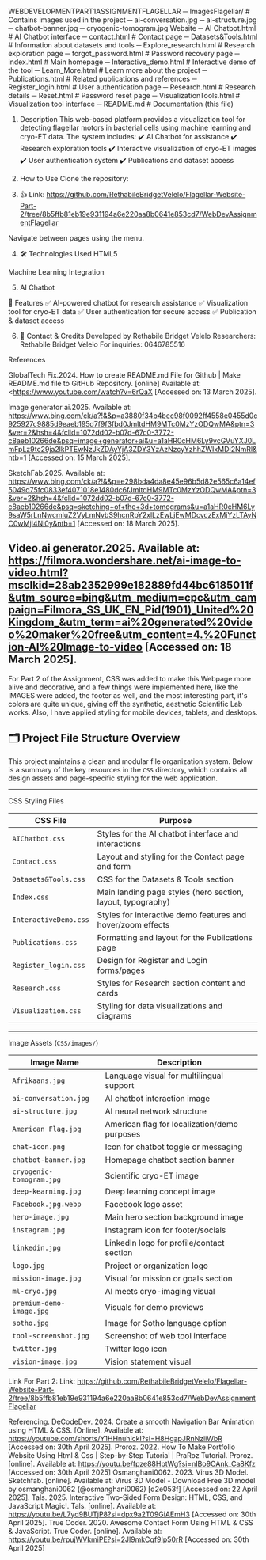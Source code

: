 WEBDEVELOPMENTPART1ASSIGNMENTFLAGELLAR
  ─ ImagesFlagellar/             # Contains images used in the project
  ─ ai-conversation.jpg
  ─ ai-structure.jpg
  ─ chatbot-banner.jpg
  ─ cryogenic-tomogram.jpg
  Website
─ AI Chatbot.html               # AI Chatbot interface
─ contact.html                  # Contact page
─ Datasets&Tools.html           # Information about datasets and tools
─ Explore_research.html         # Research exploration page
─ forgot_password.html          # Password recovery page
─ index.html                    # Main homepage
─ Interactive_demo.html         # Interactive demo of the tool
─ Learn_More.html               # Learn more about the project
─ Publications.html             # Related publications and references
─ Register_login.html           # User authentication page
─ Research.html                 # Research details
─ Reset.html                    # Password reset page
─ VisualizationTools.html       # Visualization tool interface
─ README.md                     # Documentation (this file)


1. Description
This web-based platform provides a visualization tool for detecting flagellar motors in bacterial cells using machine learning and cryo-ET data. The system includes:
✔️ AI Chatbot for assistance
✔️ Research exploration tools
✔️ Interactive visualization of cryo-ET images
✔️ User authentication system
✔️ Publications and dataset access

2.  How to Use
Clone the repository:

3. 👍 Link: https://github.com/RethabileBridgetVelelo/Flagellar-Website-Part-2/tree/8b5ffb81eb19e931194a6e220aa8b0641e853cd7/WebDevAssignmentFlagellar

Navigate between pages using the menu.

4. 🛠️ Technologies Used
HTML5

Machine Learning Integration

5. AI Chatbot

📌 Features
✅ AI-powered chatbot for research assistance
✅ Visualization tool for cryo-ET data
✅ User authentication for secure access
✅ Publication & dataset access

6. 📧 Contact & Credits
Developed by Rethabile Bridget Velelo
Researchers: Rethabile Bridget Velelo
For inquiries: 0646785516

References

GlobalTech Fix.2024. How to create README.md File for Github | Make README.md file to GitHub Repository. [online] Available at: <https://www.youtube.com/watch?v=6rQaX
[Accessed on: 13 March 2025].

Image generator ai.2025.
Available at: https://www.bing.com/ck/a?!&&p=a3880f34b4bec98f0092ff4558e0455d0c925927c9885d9eaeb195d7f9f3fbd0JmltdHM9MTc0MzYzODQwMA&ptn=3&ver=2&hsh=4&fclid=1072dd02-b07d-67c0-3772-c8aeb10266de&psq=image+generator+ai&u=a1aHR0cHM6Ly9vcGVuYXJ0LmFpLz9tc29ja2lkPTEwNzJkZDAyYjA3ZDY3YzAzNzcyYzhhZWIxMDI2NmRl&ntb=1
[Accessed on: 15 March 2025].

SketchFab.2025.
Available at: https://www.bing.com/ck/a?!&&p=e298bda4da8e45e96b5d82e565c6a14ef5049d75fc0833ef4071018e1480dc6fJmltdHM9MTc0MzYzODQwMA&ptn=3&ver=2&hsh=4&fclid=1072dd02-b07d-67c0-3772-c8aeb10266de&psq=sketching+of+the+3d+tomograms&u=a1aHR0cHM6Ly9saW5rLnNwcmluZ2VyLmNvbS9hcnRpY2xlLzEwLjEwMDcvczExMjYzLTAyNC0wMjI4Ni0y&ntb=1
[Accessed on: 18 March 2025].

Video.ai generator.2025.
Available at: https://filmora.wondershare.net/ai-image-to-video.html?msclkid=28ab2352999e182889fd44bc6185011f&utm_source=bing&utm_medium=cpc&utm_campaign=Filmora_SS_UK_EN_Pid(1901)_United%20Kingdom_&utm_term=ai%20generated%20video%20maker%20free&utm_content=4.%20Function-AI%20Image-to-video
[Accessed on: 18 March 2025].
------------------------------------------------------------------------------------------------------------------------------------------------------------------------------------------------------------------
For Part 2 of the Assignment, CSS was added to make this Webpage more alive and decorative, and a few things were implemented here, like the IMAGES were added, the footer as well, and the most interesting part, it's colors are quite unique, giving off the synthetic, aesthetic Scientific Lab works. Also, I have applied styling for mobile devices, tablets, and desktops.

## 🗂️ Project File Structure Overview

This project maintains a clean and modular file organization system. Below is a summary of the key resources in the `CSS` directory, which contains all design assets and page-specific styling for the web application.

---

 CSS Styling Files

| CSS File                | Purpose                                                             |
|-------------------------|---------------------------------------------------------------------|
| `AIChatbot.css`         | Styles for the AI chatbot interface and interactions               |
| `Contact.css`           | Layout and styling for the Contact page and form                   |
| `Datasets&Tools.css`    | CSS for the Datasets & Tools section                               |
| `Index.css`             | Main landing page styles (hero section, layout, typography)        |
| `InteractiveDemo.css`   | Styles for interactive demo features and hover/zoom effects        |
| `Publications.css`      | Formatting and layout for the Publications page                    |
| `Register_login.css`    | Design for Register and Login forms/pages                          |
| `Research.css`          | Styles for Research section content and cards                      |
| `Visualization.css`     | Styling for data visualizations and diagrams                       |

---

 Image Assets (`CSS/images/`)

| Image Name                | Description                                             |
|---------------------------|---------------------------------------------------------|
| `Afrikaans.jpg`           | Language visual for multilingual support               |
| `ai-conversation.jpg`     | AI chatbot interaction image                           |
| `ai-structure.jpg`        | AI neural network structure                            |
| `American Flag.jpg`       | American flag for localization/demo purposes           |
| `chat-icon.png`           | Icon for chatbot toggle or messaging                   |
| `chatbot-banner.jpg`      | Homepage chatbot section banner                        |
| `cryogenic-tomogram.jpg`  | Scientific cryo-ET image                               |
| `deep-kearning.jpg`       | Deep learning concept image                            |
| `Facebook.jpg.webp`       | Facebook logo asset                                    |
| `hero-image.jpg`          | Main hero section background image                     |
| `instagram.jpg`           | Instagram icon for footer/socials                      |
| `linkedin.jpg`            | LinkedIn logo for profile/contact section              |
| `logo.jpg`                | Project or organization logo                           |
| `mission-image.jpg`       | Visual for mission or goals section                    |
| `ml-cryo.jpg`             | AI meets cryo-imaging visual                           |
| `premium-demo-image.jpg`  | Visuals for demo previews                              |
| `sotho.jpg`               | Image for Sotho language option                        |
| `tool-screenshot.jpg`     | Screenshot of web tool interface                       |
| `twitter.jpg`             | Twitter logo icon                                      |
| `vision-image.jpg`        | Vision statement visual                                |

Link For Part 2: Link: https://github.com/RethabileBridgetVelelo/Flagellar-Website-Part-2/tree/8b5ffb81eb19e931194a6e220aa8b0641e853cd7/WebDevAssignmentFlagellar

Referencing.
DeCodeDev. 2024. Create a smooth Navigation Bar Animation using HTML & CSS. [Online].
Available at: https://youtube.com/shorts/Y1HHnuhlckI?si=H8HgapJRnNziiWbR
[Accessed on: 30th April 2025].
Proroz. 2022. How To Make Portfolio Website Using Html & Css | Step-by-Step Tutorial | 
PraRoz Tutorial. Proroz. [online].
Available at: https://youtu.be/fpze88HptWg?si=nIBo9OAnk_Ca8Kfz
[Accessed on: 30th April 2025]
Osmanghani0062. 2023. Virus 3D Model. Sketchfab. [online].
Available at: Virus 3D Model - Download Free 3D model by osmanghani0062 
(@osmanghani0062) [d2e053f]
[Accessed on: 22 April 2025].
Tals. 2025. Interactive Two-Sided Form Design: HTML, CSS, and JavaScript Magic!. Tals. 
[online].
Available at: https://youtu.be/L7yd9BUTjP8?si=dpx9a2T09GiAEmH3
[Accessed on: 30th April 2025].
True Coder. 2020. Awesome Contact Form Using HTML & CSS & JavaScript. True Coder. 
[online].
Available at: https://youtu.be/rpujWVkmiPE?si=2Jl9mkCqf9Ip50rR
[Accessed on: 30th April 2025]


